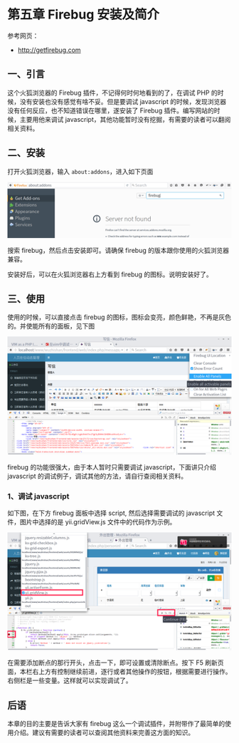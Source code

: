 # 第五章 Firebug 安装及简介

参考网页：
+ http://getfirebug.com

## 一、引言

这个火狐浏览器的 Firebug 插件，不记得何时何地看到的了，在调试 PHP 的时候，没有安装也没有感觉有啥不妥。但是要调试 javascript 的时候，发现浏览器没有任何反应，也不知道错误在哪里，遂安装了 Firebug 插件。编写网站的时候，主要用他来调试 javascript，其他功能暂时没有挖掘，有需要的读者可以翻阅相关资料。

## 二、安装

打开火狐浏览器，输入 `about:addons`，进入如下页面

![firebug install](../images/ch-1-05-firebug-install.png)

搜索 firebug，然后点击安装即可。请确保 firebug 的版本跟你使用的火狐浏览器兼容。

安装好后，可以在火狐浏览器右上方看到 firebug 的图标。说明安装好了。

## 三、使用

使用的时候，可以直接点击 firebug 的图标，图标会变亮，颜色鲜艳，不再是灰色的。并使能所有的面板，见下图

![firebug enable](../images/ch-1-05-firebug-enable.png)


firebug 的功能很强大，由于本人暂时只需要调试 javascript，下面讲只介绍 javascript 的调试例子，调试其他的方法，请自行查阅相关资料。

### 1、调试 javascript

如下图，在下方 firebug 面板中选择 script, 然后选择需要调试的 javascript 文件，图片中选择的是 yii.gridView.js 文件中的代码作为示例。

![firebug debug javascript](../images/ch-1-05-firebug-debug-javascript.png)

在需要添加断点的那行开头，点击一下，即可设置或清除断点。按下 F5 刷新页面，本栏右上方有控制继续前进，逐行或者其他操作的按钮，根据需要进行操作。右侧栏是一些变量。这样就可以实现调试了。

## 后语

本章的目的主要是告诉大家有 firebug 这么一个调试插件，并附带作了最简单的使用介绍。建议有需要的读者可以查阅其他资料来完善这方面的知识。
